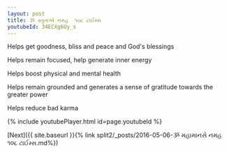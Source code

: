 ```yaml
---
layout: post
title: ૐ સ્તુતાએ નમહ  ૧૦૮ ટાઈમ્સ
youtubeId: 34ECXg6Uy_s
---
```

 
 
Helps get goodness, bliss and peace and God's blessings
 
Helps remain focused, help generate inner energy 
 
Helps boost physical and mental health 
 
Helps remain grounded and generates a sense of gratitude towards the greater power 
 
Helps reduce bad karma
 
 
 
 


{% include youtubePlayer.html id=page.youtubeId %}
 
[Next]({{ site.baseurl }}{% link  split2/_posts/2016-05-06-ૐ મહામાનસે નમહ ૧૦૮ ટાઈમ્સ.md%})
 
